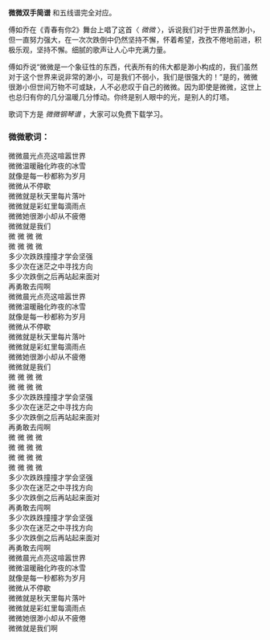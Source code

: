 

**微微双手简谱** 和五线谱完全对应。

傅如乔在《青春有你2》舞台上唱了这首〈 _微微_
〉，诉说我们对于世界虽然渺小，但一直努力强大，在一次次跌倒中仍然坚持不懈，怀着希望，孜孜不倦地前进，积极乐观，坚持不懈。细腻的歌声让人心中充满力量。

傅如乔说“微微是一个象征性的东西，代表所有的伟大都是渺小构成的，我们虽然对于这个世界来说非常的渺小，可是我们不弱小，我们是很强大的！”是的，微微很渺小但世间万物不可或缺，人不必悲叹于自己的微微。因为即使是微微，这世上也总归有你的几分温暖几分悸动。你终是别人眼中的光，是别人的灯塔。

歌词下方是 _微微钢琴谱_ ，大家可以免费下载学习。

### 微微歌词：

微微晨光点亮这喧嚣世界  
微微温暖融化昨夜的冰雪  
就像是每一秒都称为岁月  
微微从不停歇  
微微就是秋天里每片落叶  
微微就是彩虹里每滴雨点  
微微她很渺小却从不疲倦  
微微就是我们  
微 微 微 微  
微 微 微 微  
多少次跌跌撞撞才学会坚强  
多少次在迷茫之中寻找方向  
多少次跌倒之后再站起来面对  
再勇敢去闯啊  
微微晨光点亮这喧嚣世界  
微微温暖融化昨夜的冰雪  
就像是每一秒都称为岁月  
微微从不停歇  
微微就是秋天里每片落叶  
微微就是彩虹里每滴雨点  
微微她很渺小却从不疲倦  
微微就是我们  
微 微 微 微  
微 微 微 微  
多少次跌跌撞撞才学会坚强  
多少次在迷茫之中寻找方向  
多少次跌倒之后再站起来面对  
再勇敢去闯啊  
微 微 微 微  
微 微 微 微  
微 微 微 微  
微 微 微 微  
多少次跌跌撞撞才学会坚强  
多少次在迷茫之中寻找方向  
多少次跌倒之后再站起来面对  
再勇敢去闯啊  
多少次跌跌撞撞才学会坚强  
多少次在迷茫之中寻找方向  
多少次跌倒之后再站起来面对  
再勇敢去闯啊  
微微晨光点亮这喧嚣世界  
微微温暖融化昨夜的冰雪  
就像是每一秒都称为岁月  
微微从不停歇  
微微就是秋天里每片落叶  
微微就是彩虹里每滴雨点  
微微她很渺小却从不疲倦  
微微就是我们啊

